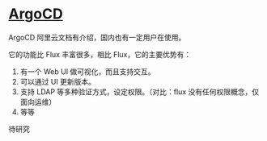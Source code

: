 # [ArgoCD](https://github.com/argoproj/argo-cd)

ArgoCD 阿里云文档有介绍，国内也有一定用户在使用。

它的功能比 Flux 丰富很多，相比 Flux，它的主要优势有：

1. 有一个 Web UI 做可视化，而且支持交互。
2. 可以通过 UI 更新版本。
3. 支持 LDAP 等多种验证方式，设定权限。（对比：flux 没有任何权限概念，仅面向运维）
4. 等等

待研究
